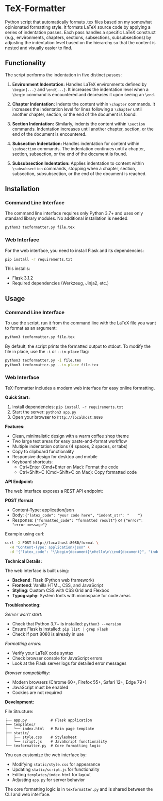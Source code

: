 # TeX-Formatter
Python script that automatically formats .tex files based on my somewhat
opinionated formatting style. It formats LaTeX source code by applying a series
of indentation passes. Each pass handles a specific LaTeX construct (e.g.,
environments, chapters, sections, subsections, subsubsections) by adjusting the
indentation level based on the hierarchy so that the content is nested and
visually easier to find.

## Functionality

The script performs the indentation in five distinct passes:

1.  **Environment Indentation:** Handles LaTeX environments defined by
    `\begin{...}` and `\end{...}`. It increases the indentation level when a
    `\begin` command is encountered and decreases it upon seeing an `\end`.

2.  **Chapter Indentation:** Indents the content within `\chapter` commands. It
    increases the indentation level for lines following a `\chapter` until
    another chapter, section, or the end of the document is found.

3.  **Section Indentation:** Similarly, indents the content within `\section`
    commands. Indentation increases until another chapter, section, or the end
    of the document is encountered.

4.  **Subsection Indentation:** Handles indentation for content within
    `\subsection` commands. The indentation continues until a chapter, section,
    subsection, or the end of the document is found.

5.  **Subsubsection Indentation:** Applies indentation to content within
    `\subsubsection` commands, stopping when a chapter, section, subsection,
    subsubsection, or the end of the document is reached.

## Installation

### Command Line Interface

The command line interface requires only Python 3.7+ and uses only standard library modules. No additional installation is needed:

```bash
python3 texformatter.py file.tex
```

### Web Interface

For the web interface, you need to install Flask and its dependencies:

```bash
pip install -r requirements.txt
```

This installs:
- Flask 3.1.2
- Required dependencies (Werkzeug, Jinja2, etc.)

## Usage

### Command Line Interface

To use the script, run it from the command line with the LaTeX file you want to
format as an argument:

```bash
python3 texformatter.py file.tex
```

By default, the script prints the formatted output to stdout. To modify the file
in place, use the `-i` or `--in-place` flag:

```bash
python3 texformatter.py -i file.tex
python3 texformatter.py --in-place file.tex
```

### Web Interface

TeX-Formatter includes a modern web interface for easy online formatting.

**Quick Start:**
1. Install dependencies: `pip install -r requirements.txt`
2. Start the server: `python3 app.py`
3. Open your browser to `http://localhost:8080`

**Features:**
- Clean, minimalistic design with a warm coffee shop theme
- Two large text areas for easy paste-and-format workflow
- Multiple indentation options (4 spaces, 2 spaces, or tabs)
- Copy to clipboard functionality
- Responsive design for desktop and mobile
- Keyboard shortcuts:
  - Ctrl+Enter (Cmd+Enter on Mac): Format the code
  - Ctrl+Shift+C (Cmd+Shift+C on Mac): Copy formatted code

**API Endpoint:**

The web interface exposes a REST API endpoint:

**POST /format**
- Content-Type: application/json
- Body: `{"latex_code": "your code here", "indent_str": "    "}`
- Response: `{"formatted_code": "formatted result"}` or `{"error": "error message"}`

Example using curl:
```bash
curl -X POST http://localhost:8080/format \
  -H "Content-Type: application/json" \
  -d '{"latex_code": "\\begin{document}\nHello\n\\end{document}", "indent_str": "    "}'
```

**Technical Details:**

The web interface is built using:
- **Backend**: Flask (Python web framework)
- **Frontend**: Vanilla HTML, CSS, and JavaScript
- **Styling**: Custom CSS with CSS Grid and Flexbox
- **Typography**: System fonts with monospace for code areas

**Troubleshooting:**

*Server won't start:*
- Check that Python 3.7+ is installed: `python3 --version`
- Ensure Flask is installed: `pip list | grep Flask`
- Check if port 8080 is already in use

*Formatting errors:*
- Verify your LaTeX code syntax
- Check browser console for JavaScript errors
- Look at the Flask server logs for detailed error messages

*Browser compatibility:*
- Modern browsers (Chrome 60+, Firefox 55+, Safari 12+, Edge 79+)
- JavaScript must be enabled
- Cookies are not required

**Development:**

File Structure:
```
├── app.py           # Flask application
├── templates/
│   └── index.html   # Main page template
├── static/
│   ├── style.css    # Stylesheet
│   └── script.js    # JavaScript functionality
└── texformatter.py  # Core formatting logic
```

You can customize the web interface by:
- Modifying `static/style.css` for appearance
- Updating `static/script.js` for functionality
- Editing `templates/index.html` for layout
- Adjusting `app.py` for server behavior

The core formatting logic is in `texformatter.py` and is shared between the CLI and web interface.

